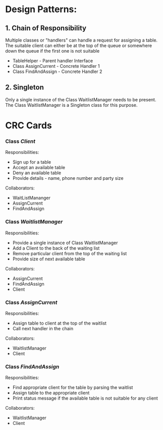 # Design Patterns:
## 1. Chain of Responsibility   
Multiple classes or "handlers" can handle a request for assigning a table. 
The suitable client can either be at the top of the queue or somewhere down the queue if the first one is not suitable  
+ TableHelper - Parent handler Interface  
+ Class AssignCurrent - Concrete Handler 1  
+ Class FindAndAssign - Concrete Handler 2  

## 2. Singleton  
Only a single instance of the Class WaitlistManager needs to be present.  
The Class WaitlistManager is a Singleton class for this purpose.  


# CRC Cards  

### Class <i>Client</i>  
Responsibilities:   
+ Sign up for a table   
+ Accept an available table
+ Deny an available table
+ Provide details - name, phone number and party size 

Collaborators:   
+ WaitListMananger 
+ AssignCurrent  
+ FindAndAssign
	

### Class <i>WaitlistManager</i>  
Responsibilities:   
+ Provide a single instance of Class WaitlistManager  
+ Add a Client to the back of the waiting list  
+ Remove particular client from the top of the waiting list  
+ Provide size of next available table  

Collaborators:   
+ AssignCurrent  
+ FindAndAssign  
+ Client  


### Class <i>AssignCurrent</i>  
Responsibilities:  
+ Assign table to client at the top of the waitlist  
+ Call next handler in the chain  

Collaborators:     
+ WaitlistManager  
+ Client  

### Class <i>FindAndAssign</i>  
Responsibilities:  
+ Find appropriate client for the table by parsing the waitlist
+ Assign table to the appropriate client    
+ Print status message if the available table is not suitable for any client

Collaborators:       
+ WaitlistManager    
+ Client    









